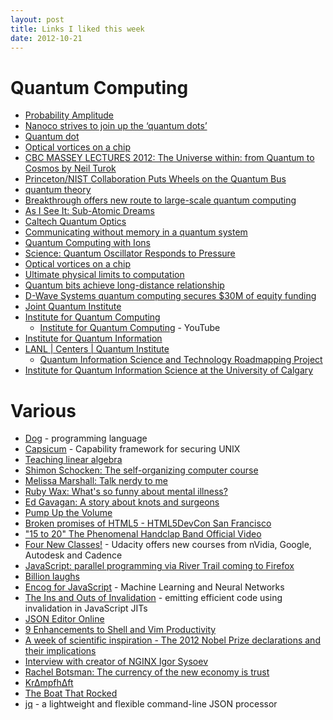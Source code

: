 ```yaml
---
layout: post
title: Links I liked this week
date: 2012-10-21
---
```

# Quantum Computing
* [Probability Amplitude](http://en.wikipedia.org/wiki/Probability_amplitude)
* [Nanoco strives to join up the ‘quantum dots’](http://www.ft.com/cms/s/0/47cae7c6-1492-11e2-8cf2-00144feabdc0.html#axzz29PXZ5HRT)
* [Quantum dot](http://en.wikipedia.org/wiki/Quantum_dot#Computing)
* [Optical vortices on a chip](http://www.bris.ac.uk/news/2012/8870.html#uobcms-content)
* [CBC MASSEY LECTURES 2012: The Universe within: from Quantum to Cosmos by Neil Turok](http://www.cbc.ca/toronto/community/mt/2012/09/cbc-massey-lectures-2012.html)
* [Princeton/NIST Collaboration Puts Wheels on the Quantum Bus](http://www.nist.gov/pml/div684/bus-101912.cfm)
* [quantum theory](http://www.infoplease.com/encyclopedia/science/quantum-theory.html)
* [Breakthrough offers new route to large-scale quantum computing](http://www.sciencecodex.com/breakthrough_offers_new_route_to_largescale_quantum_computing-100511)
* [As I See It: Sub-Atomic Dreams](http://www.itjungle.com/tfh/tfh102212-story04.html)
* [Caltech Quantum Optics](http://www.its.caltech.edu/~qoptics/)
* [Communicating without memory in a quantum system](http://arstechnica.com/science/2012/10/communicating-without-memory-in-a-quantum-system/)
* [Quantum Computing with Ions](http://www.scientificamerican.com/article.cfm?id=quantum-computing-with-ions)
* [Science: Quantum Oscillator Responds to Pressure](http://www.kit.edu/visit/pi_2012_11941.php)
* [Optical vortices on a chip](http://esciencenews.com/articles/2012/10/18/optical.vortices.a.chip)
* [Ultimate physical limits to computation](http://arxiv.org/abs/quant-ph/9908043)
* [Quantum bits achieve long-distance relationship](http://www.cosmosmagazine.com/news/6068/spin-based-qubits-achieve-long-distance-relationship)
* [D-Wave Systems quantum computing secures $30M of equity funding](http://www.ept.ca/news/d-wave-systems-quantum-computing-secures-30m-of-equity-funding/1001776975/)
* [Joint Quantum Institute](http://jqi.umd.edu/)
* [Institute for Quantum Computing](http://iqc.ca/)
    - [Institute for Quantum Computing](http://www.youtube.com/quantumiqc) - YouTube
* [Institute for Quantum Information](http://www.iqi.caltech.edu/)
* [LANL | Centers | Quantum Institute](http://lanl.gov/science/centers/quantum/)
    - [Quantum Information Science and Technology Roadmapping Project](http://qist.lanl.gov/)
* [Institute for Quantum Information Science at the University of Calgary](http://iqis.org/)

# Various
* [Dog](http://www.technologyreview.com/news/429544/new-programming-language-makes-social-coding/) - programming language
* [Capsicum](http://www.cl.cam.ac.uk/research/security/capsicum/) - Capability framework for securing UNIX
* [Teaching linear algebra](http://bentilly.blogspot.com/2009/09/teaching-linear-algebra.html)
* [Shimon Schocken: The self-organizing computer course](http://www.ted.com/talks/shimon_schocken_the_self_organizing_computer_course.html)
* [Melissa Marshall: Talk nerdy to me](http://www.ted.com/talks/melissa_marshall_talk_nerdy_to_me.html)
* [Ruby Wax: What's so funny about mental illness?](http://www.ted.com/talks/ruby_wax_what_s_so_funny_about_mental_illness.html)
* [Ed Gavagan: A story about knots and surgeons](http://www.ted.com/talks/ed_gavagan_a_story_about_knots_and_surgeons.html)
* [Pump Up the Volume](http://en.wikipedia.org/wiki/Pump_Up_the_Volume_(film))
* [Broken promises of HTML5 - HTML5DevCon San Francisco](http://www.youtube.com/watch?v=r7xnKSPWTjo)
* ["15 to 20" The Phenomenal Handclap Band Official Video](http://www.youtube.com/watch?v=NONo10bU67M)
* [Four New Classes!](http://blog.udacity.com/2012/10/four-new-classes.html) - Udacity offers new courses from nVidia, Google, Autodesk and Cadence
* [JavaScript: parallel programming via River Trail coming to Firefox](http://www.2ality.com/2012/10/river-trail-firefox.html)
* [Billion laughs](http://en.wikipedia.org/wiki/Billion_laughs)
* [Encog for JavaScript](https://github.com/encog/encog-javascript) - Machine Learning and Neural Networks
* [The Ins and Outs of Invalidation](https://blog.mozilla.org/javascript/2012/10/15/the-ins-and-outs-of-invalidation/) - emitting efficient code using invalidation in JavaScript JITs
* [JSON Editor Online](http://jsoneditoronline.org/)
* [9 Enhancements to Shell and Vim Productivity](http://danielmiessler.com/blog/enhancements-to-shell-and-vim-productivity)
* [A week of scientific inspiration - The 2012 Nobel Prize declarations and their implications](http://thevarsity.ca/2012/10/21/a-week-of-scientific-inspiration/)
* [Interview with creator of NGINX Igor Sysoev](http://www.webhostingskills.com/open_source/articles/interview_with_creator_of_nginx_igor_sysoev)
* [Rachel Botsman: The currency of the new economy is trust](http://www.ted.com/talks/rachel_botsman_the_currency_of_the_new_economy_is_trust.html)
* [Kr∆mpfh∆ft](http://soundcloud.com/krampfhaft)
* [The Boat That Rocked](http://en.wikipedia.org/wiki/The_Boat_That_Rocked)
* [jq](http://stedolan.github.com/jq/) - a lightweight and flexible command-line JSON processor
